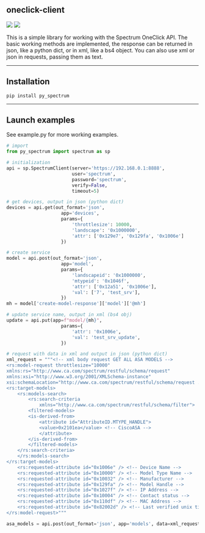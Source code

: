 ## oneclick-client

![](https://img.shields.io/badge/python-3.9-green) ![](https://img.shields.io/badge/python-3.10-green)

This is a simple library for working with the Spectrum OneClick API.
The basic working methods are implemented, the response can be returned in json, like a python dict, or in xml, like a bs4 object. You can also use xml or json in requests, passing them as text.   

------------
## Installation
````
pip install py_spectrum
````
------------

## Launch examples 
See example.py for more working examples.

```python
# import
from py_spectrum import spectrum as sp

# initialization
api = sp.SpectrumClient(server='https://192.168.0.1:8888',
                        user='spectrum',
                        password='spectrum',
                        verify=False,
                        timeout=5)

# get devices, output in json (python dict)
devices = api.get(out_format='json',
                    app='devices',
                    params={
                        'throttlesize': 10000,
                        'landscape': '0x1000000',
                        'attr': ['0x129e7', '0x129fa', '0x1006e']
                    })

# create service
model = api.post(out_format='json',
                    app='model',
                    params={
                        'landscapeid': '0x1000000',
                        'mtypeid': '0x1046f',
                        'attr': ['0x12a51', '0x1006e'],
                        'val': ['7', 'test_srv'],
                    })
mh = model['create-model-response']['model']['@mh']

# update service name, output in xml (bs4 obj)
update = api.put(app=f"model/{mh}",
                    params={
                        'attr': '0x1006e',
                        'val': 'test_srv_update',
                    })

# request with data in xml and output in json (python dict)
xml_request = """<!-- xml body request GET ALL ASA MODELS -->
<rs:model-request throttlesize="10000"
xmlns:rs="http://www.ca.com/spectrum/restful/schema/request"
xmlns:xsi="http://www.w3.org/2001/XMLSchema-instance"
xsi:schemaLocation="http://www.ca.com/spectrum/restful/schema/request ../../../xsd/Request.xsd ">
<rs:target-models>
    <rs:models-search>
        <rs:search-criteria
            xmlns="http://www.ca.com/spectrum/restful/schema/filter">
        <filtered-models>
        <is-derived-from>
            <attribute id="AttributeID.MTYPE_HANDLE">
            <value>0x2101ea</value> <!-- CiscoASA -->
            </attribute>
        </is-derived-from>
        </filtered-models>
    </rs:search-criteria>
    </rs:models-search>
</rs:target-models>
    <rs:requested-attribute id="0x1006e" /> <!-- Device Name -->
    <rs:requested-attribute id="0x10000" /> <!-- Model Type Name -->
    <rs:requested-attribute id="0x10032" /> <!-- Manufacturer -->
    <rs:requested-attribute id="0x129fa" /> <!-- Model Handle -->
    <rs:requested-attribute id="0x1027f" /> <!-- IP Address -->
    <rs:requested-attribute id="0x10004" /> <!-- Contact status -->
    <rs:requested-attribute id="0x110df" /> <!-- MAC Address -->
    <rs:requested-attribute id="0x82002d" /> <!-- Last verified unix timestamp  -->
</rs:model-request>"""

asa_models = api.post(out_format='json', app='models', data=xml_request)
```